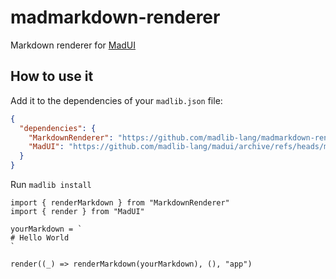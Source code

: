 # madmarkdown-renderer
Markdown renderer for [MadUI](https://github.com/madlib-lang/madui)

## How to use it
Add it to the dependencies of your `madlib.json` file:
```json
{
  "dependencies": {
    "MarkdownRenderer": "https://github.com/madlib-lang/madmarkdown-renderer/archive/refs/heads/master.zip",
    "MadUI": "https://github.com/madlib-lang/madui/archive/refs/heads/master.zip"
  }
}
```
Run `madlib install`

```madlib
import { renderMarkdown } from "MarkdownRenderer"
import { render } from "MadUI"

yourMarkdown = `
# Hello World
`

render((_) => renderMarkdown(yourMarkdown), (), "app")

```
